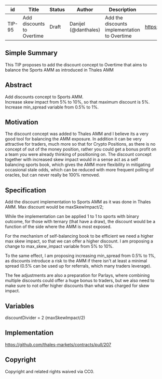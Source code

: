 | id | Title | Status | Author | Description | Discussions to | Created |
| ----------- | ----------- | ----------- | ----------- | ----------- | ----------- | ----------- |
| TIP-95 | Add discounts to Overtime| Draft | Danijel (@danthales)| Add the discounts implementation to Overtime  | https://discord.gg/rPpPcMXSeU | 2022-10-06
 
## Simple Summary
 
This TIP proposes to add the discount concept to Overtime that aims to balance the Sports AMM as introduced in Thales AMM
 
## Abstract
 
Add discounts concept to Sports AMM.  
Increase skew impact from 5% to 10%, so that maximum discount is 5%.  
Increase min_spread variable from 0.5% to 1%.  

## Motivation
 
The discount concept was added to Thales AMM and I believe its a very good tool for balancing the AMM exposure. In addition it can be very attractive for traders, much more so that for Crypto Positions, as there is no concept of out of the money position, rather you could get a bonus profit on a team you were already thinking of positioning on. 
The discount concept together with increased skew impact would in a sense act as a self balancing sports book, which gives the AMM more flexibility in mitigating occasional stale odds, which can be reduced with more frequent polling of oracles, but can never really be 100% removed.
 
## Specification
 
Add the discount implementation to Sports AMM as it was done in Thales AMM. 
Max discount would be maxSkewImpact/2; 
 
While the implementation can be applied 1 to 1 to sports with binary outcome, for those with ternary (that have a draw), the discount would be a function of the side where the AMM is most exposed.

For the mechanism of self-balancing book to be efficient we need a higher max skew impact, so that we can offer a higher discount. I am proposing a change to max_skew_impact variable from 5% to 10%.  
  
To the same effect, I am proposing increasing min_spread from 0.5% to 1%, as discounts introduce a risk to the AMM if there isn't at least a minimal spread (0.5% can be used up for referrals, which many traders leverage). 

The fee adjustments are also a preparation for Parlays, where combining multiple discounts could offer a huge bonus to traders, but we also need to make sure to not offer higher discounts than what was charged for skew impact. 
## Variables
 
discountDivider = 2 (maxSkewImpact/2)
 
## Implementation
 
https://github.com/thales-markets/contracts/pull/207
 
## Copyright
 
Copyright and related rights waived via CC0.
